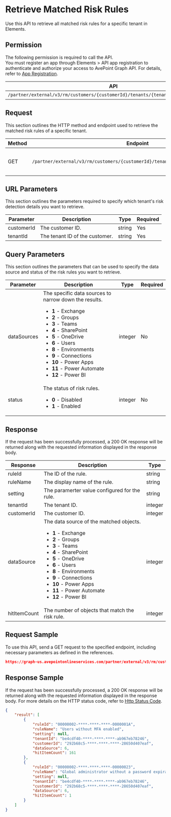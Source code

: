 # Retrieve Matched Risk Rules

Use this API to retrieve all matched risk rules for a specific tenant in Elements.  

## Permission  

The following permission is required to call the API.  
You must register an app through Elements > API app registration to authenticate and authorize your access to AvePoint Graph API. For details, refer to [App Registration](../register-app.md).

| API | Permission |
|-----------|-----------|
| `/partner/external/v3/rm/customers/{customerId}/tenants/{tenantId}/detection/rules` | elements.rm.read.all |  


## Request

This section outlines the HTTP method and endpoint used to retrieve the matched risk rules of a specific tenant.

| Method | Endpoint | Description |
|-----------|-----------|-----------|
|GET|`/partner/external/v3/rm/customers/{customerId}/tenants/{tenantId}/detection/rules`|Retrieves the matched risk rules.|


## URL Parameters

This section outlines the parameters required to specify which tenant's risk detection details you want to retrieve.

| Parameter | Description | Type | Required |
| --- | --- | --- | --- |
| customerId | The customer ID. | string | Yes |
| tenantId | The tenant ID of the customer. | string | Yes |


## Query Parameters

This section outlines the parameters that can be used to specify the data source and status of the risk rules you want to retrieve.

| Parameter | Description | Type | Required |
| --- | --- | --- | --- |
| dataSources | The specific data sources to narrow down the results. <ul><li>**1** - Exchange</li><li>**2** - Groups</li><li>**3** - Teams</li><li>**4** - SharePoint</li><li>**5** - OneDrive</li><li>**6** - Users</li><li>**8** - Environments</li><li>**9** - Connections</li><li>**10** - Power Apps</li><li>**11** - Power Automate</li><li>**12** - Power BI</li></ul>| integer | No |
| status | The status of risk rules. <ul><li>**0** - Disabled</li><li>**1** - Enabled</li></ul>| integer | No |


## Response

If the request has been successfully processed, a 200 OK response will be returned along with the requested information displayed in the response body.

| Response | Description | Type |
| --- | --- | --- |
| ruleId | The ID of the rule. | string |
| ruleName | The display name of the rule. | string |
| setting | The paramerter value configured for the rule.  | string |
| tenantId | The tenant ID. | integer |
| customerId | The customer ID. | integer |
| dataSource | The data source of the matched objects. <ul><li>**1** - Exchange</li><li>**2** - Groups</li><li>**3** - Teams</li><li>**4** - SharePoint</li><li>**5** - OneDrive</li><li>**6** - Users</li><li>**8** - Environments</li><li>**9** - Connections</li><li>**10** - Power Apps</li><li>**11** - Power Automate</li><li>**12** - Power BI</li></ul>| integer |
| hitItemCount | The number of objects that match the risk rule. | integer |


## Request Sample

To use this API, send a GET request to the specified endpoint, including necessary parameters as defined in the references.

```json
https://graph-us.avepointonlineservices.com/partner/external/v3/rm/customers/d926b068-****-4830-****-fd2a****4e99/tenants/0eaab044-****-4a92-****-93c6****711e/detection/rules
```

## Response Sample

If the request has been successfully processed, a 200 OK response will be returned along with the requested information displayed in the response body. For more details on the HTTP status code, refer to [Http Status Code](https://learn.avepoint.com/docs/Use-AvePoint-Graph-API.html#http-status-code).

```json 
{
    "result": [
        {
            "ruleId": "00000002-****-****-****-0000001A",
            "ruleName": "Users without MFA enabled",
            "setting": null,
            "tenantId": "be4cdf40-****-****-****-ab967eb78246",
            "customerId": "292b68c5-****-****-****-28650d407eaf",
            "dataSource": 6,
            "hitItemCount": 161
        },
        {
            "ruleId": "00000002-****-****-****-00000023",
            "ruleName": "Global administrator without a password expiration date",
            "setting": null,
            "tenantId": "be4cdf40-****-****-****-ab967eb78246",
            "customerId": "292b68c5-****-****-****-28650d407eaf",
            "dataSource": 6,
            "hitItemCount": 1
        }
    ]
}